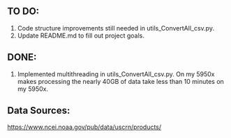 ## TO DO:
1. Code structure improvements still needed in utils_ConvertAll_csv.py.
2. Update README.md to fill out project goals.

## DONE:
1. Implemented multithreading in utils_ConvertAll_csv.py. On my 5950x makes processing the nearly 40GB of data take less than 10 minutes on my 5950x. 

## Data Sources:
https://www.ncei.noaa.gov/pub/data/uscrn/products/
